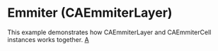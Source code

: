 # Emmiter (CAEmmiterLayer)
This example demonstrates how CAEmmiterLayer and CAEmmiterCell instances works together.
[A](https://github.com/Lilyeka/Emmiter/blob/master/Emitter/result.png "")
